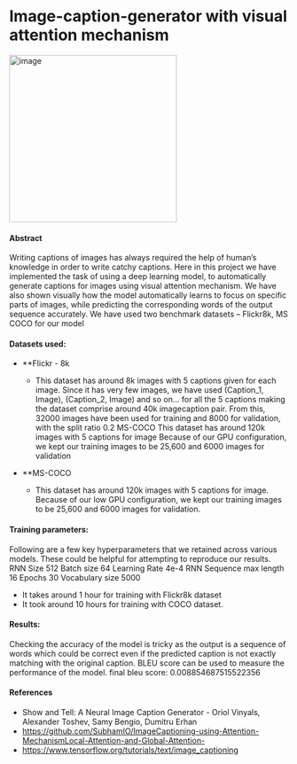 # Image-caption-generator with visual attention mechanism
<img width="302" alt="image" src="https://user-images.githubusercontent.com/60562906/148676855-3a5a82d0-f55d-43b2-a83b-fce82721bbc9.png">

#### Abstract
Writing captions of images has always required the help of human’s knowledge in order to write catchy captions. Here in this project we have implemented the task of using a deep learning model, to automatically generate captions for images using visual attention mechanism. We have also shown visually how the model automatically learns to focus on specific parts of images, while predicting the corresponding words of the output sequence accurately. We have used two benchmark datasets – Flickr8k, MS COCO for our model

#### Datasets used:
* **Flickr - 8k
  * This dataset has around 8k images with 5 captions given for each image. Since it has very few images, we have used (Caption_1, Image), (Caption_2, Image) and so on... for all the 5 captions making the dataset comprise around 40k imagecaption pair. From this, 32000 images have been used for training and 8000 for validation, with the split ratio 0.2
MS-COCO This dataset has around 120k images with 5 captions for image Because of our GPU configuration, we kept our training images to be 25,600 and 6000 images for validation

* **MS-COCO 
  * This dataset has around 120k images with 5 captions for image. Because of our low GPU configuration, we kept our training images to be 25,600 and 6000 images for validation.

#### Training parameters:
Following are a few key hyperparameters that we retained across various models. These could be helpful for attempting to reproduce our results.
RNN Size 512
Batch size 64
Learning Rate 4e-4
RNN Sequence max
length 16
Epochs 30
Vocabulary size 5000

* It takes around 1 hour for training with Flickr8k dataset
* It took around 10 hours for training with COCO dataset.

#### Results:
Checking the accuracy of the model is tricky as the output is a sequence of words which could be correct even if the predicted caption is not exactly matching with the original caption. BLEU score can be used to measure the performance of the model.
final bleu score:  0.008854687515522356

#### References
* Show and Tell: A Neural Image Caption Generator - Oriol Vinyals, Alexander Toshev, Samy Bengio, Dumitru Erhan
* https://github.com/SubhamIO/ImageCaptioning-using-Attention-MechanismLocal-Attention-and-Global-Attention-
* https://www.tensorflow.org/tutorials/text/image_captioning
